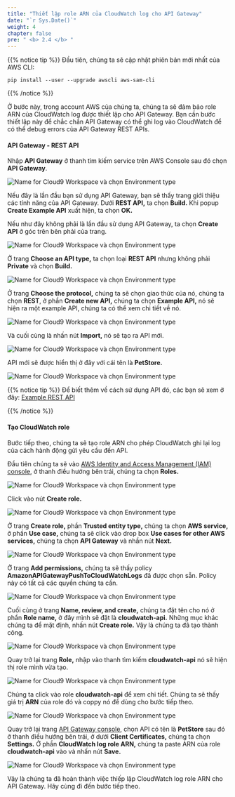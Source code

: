 ```yaml
---
title: "Thiết lập role ARN của CloudWatch log cho API Gateway"
date: "`r Sys.Date()`"
weight: 4
chapter: false
pre: " <b> 2.4 </b> "
---
```


{{% notice tip %}}
Đầu tiên, chúng ta sẽ cập nhật phiên bản mới nhất của AWS CLI:

```
pip install --user --upgrade awscli aws-sam-cli

```

{{% /notice %}}

Ở bước này, trong account AWS của chúng ta, chúng ta sẽ đảm bảo role ARN của CloudWatch log được thiết lập cho API Gateway. Bạn cần bước thiết lập này để chắc chắn API Gateway có thể ghi log vào CloudWatch để có thể debug errors của API Gateway REST APIs.

#### API Gateway - REST API

Nhập **API Gateway** ở thanh tìm kiếm service trên AWS Console sau đó chọn **API Gateway**.

![Name for Cloud9 Workspace và chọn Environment type](/images/2.prerequisite/2.4-cloudwatch/2.4-1.png)

Nếu đây là lần đầu bạn sử dụng API Gateway, bạn sẽ thấy trang giới thiệu các tính năng của API Gateway. Dưới **REST API,** ta chọn **Build.** Khi popup **Create Example API** xuất hiện, ta chọn **OK.**

Nếu như đây không phải là lần đầu sử dụng API Gateway, ta chọn **Create API** ở góc trên bên phải của trang.

![Name for Cloud9 Workspace và chọn Environment type](/images/2.prerequisite/2.4-cloudwatch/2.4-2.png)

Ở trang **Choose an API type,** ta chọn loại **REST API** nhưng không phải **Private** và chọn **Build.**

![Name for Cloud9 Workspace và chọn Environment type](/images/2.prerequisite/2.4-cloudwatch/2.4-3.png)

Ở trang **Choose the protocol,** chúng ta sẽ chọn giao thức của nó, chúng ta chọn **REST**, ở phần **Create new API,** chúng ta chọn **Example API,** nó sẽ hiện ra một example API, chúng ta có thể xem chi tiết về nó.

![Name for Cloud9 Workspace và chọn Environment type](/images/2.prerequisite/2.4-cloudwatch/2.4-4.png)

Và cuối cùng là nhấn nút **Import,** nó sẽ tạo ra API mới.

![Name for Cloud9 Workspace và chọn Environment type](/images/2.prerequisite/2.4-cloudwatch/2.4-5.png)

API mới sẽ được hiển thị ở đây với cái tên là **PetStore.**

![Name for Cloud9 Workspace và chọn Environment type](/images/2.prerequisite/2.4-cloudwatch/2.4-6.png)

{{% notice tip %}}
Để biết thêm về cách sử dụng API đó, các bạn sẽ xem ở đây: [Example REST API](https://docs.aws.amazon.com/apigateway/latest/developerguide/api-gateway-create-api-from-example.html)

{{% /notice %}}

#### Tạo CloudWatch role

Bước tiếp theo, chúng ta sẽ tạo role ARN cho phép CloudWatch ghi lại log của cách hành động gửi yêu cầu đến API.

Đầu tiên chúng ta sẽ vào [AWS Identity and Access Management (IAM) console](https://ap-southeast-1.console.aws.amazon.com/iamv2/home?region=ap-southeast-1#/home), ở thanh điều hướng bên trái, chúng ta chọn **Roles.**

![Name for Cloud9 Workspace và chọn Environment type](/images/2.prerequisite/2.4-cloudwatch/2.4-7.png)

Click vào nút **Create role.**

![Name for Cloud9 Workspace và chọn Environment type](/images/2.prerequisite/2.4-cloudwatch/2.4-8.png)

Ở trang **Create role,** phần **Trusted entity type,** chúng ta chọn **AWS service,** ở phần **Use case,** chúng ta sẽ click vào drop box **Use cases for other AWS services,** chúng ta chọn **API Gateway** và nhần nút **Next.**

![Name for Cloud9 Workspace và chọn Environment type](/images/2.prerequisite/2.4-cloudwatch/2.4-9.png)

Ở trang **Add permissions,** chúng ta sẽ thấy policy **AmazonAPIGatewayPushToCloudWatchLogs** đã được chọn sẵn. Policy này có tất cả các quyền chúng ta cần.

![Name for Cloud9 Workspace và chọn Environment type](/images/2.prerequisite/2.4-cloudwatch/2.4-10.png)

Cuối cùng ở trang **Name, review, and create,** chúng ta đặt tên cho nó ở phần **Role name,** ở đây mình sẽ đặt là **cloudwatch-api.** Những mục khác chúng ta để mặt định, nhấn nút **Create role.** Vậy là chúng ta đã tạo thành công.

![Name for Cloud9 Workspace và chọn Environment type](/images/2.prerequisite/2.4-cloudwatch/2.4-11.png)

Quay trở lại trang **Role,** nhập vào thanh tìm kiếm **cloudwatch-api** nó sẽ hiện thị role mình vừa tạo.

![Name for Cloud9 Workspace và chọn Environment type](/images/2.prerequisite/2.4-cloudwatch/2.4-12.png)

Chúng ta click vào role **cloudwatch-api** để xem chi tiết. Chúng ta sẽ thấy giá trị **ARN** của role đó và coppy nó để dùng cho bước tiếp theo.

![Name for Cloud9 Workspace và chọn Environment type](/images/2.prerequisite/2.4-cloudwatch/2.4-13.png)

Quay trở lại trang [API Gateway console](https://ap-southeast-1.console.aws.amazon.com/apigateway/main?region=ap-southeast-1), chọn API có tên là **PetStore** sau đó ở thanh điều hướng bên trái, ở dưới **Client Certificates,** chúng ta chọn **Settings.** Ở phần **CloudWatch log role ARN,** chúng ta paste ARN của role **cloudwatch-api** vào và nhấn nút **Save.**

![Name for Cloud9 Workspace và chọn Environment type](/images/2.prerequisite/2.4-cloudwatch/2.4-14.png)

Vậy là chúng ta đã hoàn thành việc thiếp lập CloudWatch log role ARN cho API Gateway. Hãy cùng đi đến bước tiếp theo.
